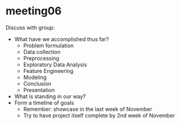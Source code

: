 # meeting06

Discuss with group:
- What have we accomplished thus far?
  - Problem formulation
  - Data collection
  - Preprocessing
  - Exploratory Data Analysis
  - Feature Engineering
  - Modeling
  - Conclusion
  - Presentation
- What is standing in our way?
- Form a timeline of goals
  - Remember: showcase in the last week of November
  - Try to have project itself complete by 2nd week of November
